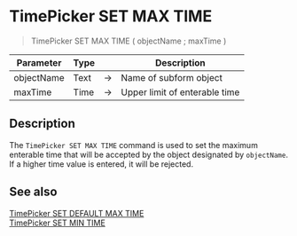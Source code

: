 # TimePicker SET MAX TIME

> TimePicker SET MAX TIME ( objectName ; maxTime )

| Parameter | Type |     | Description |
| --- | --- | --- | --- |
| objectName | Text | → | Name of subform object |
| maxTime | Time | → | Upper limit of enterable time |

## Description

The `TimePicker SET MAX TIME` command is used to set the maximum enterable time that will be accepted by the object designated by `objectName`. If a higher time value is entered, it will be rejected.

## See also

[TimePicker SET DEFAULT MAX TIME](TimePicker%20SET%20DEFAULT%20MAX%20TIME.pt.md)  
[TimePicker SET MIN TIME](TimePicker%20SET%20MIN%20TIME.pt.md)
